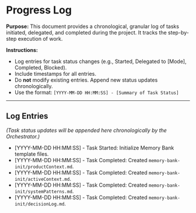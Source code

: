 # Progress Log

**Purpose:** This document provides a chronological, granular log of tasks initiated, delegated, and completed during the project. It tracks the step-by-step execution of work.

**Instructions:**
*   Log entries for task status changes (e.g., Started, Delegated to [Mode], Completed, Blocked).
*   Include timestamps for all entries.
*   Do **not** modify existing entries. Append new status updates chronologically.
*   Use the format: `[YYYY-MM-DD HH:MM:SS] - [Summary of Task Status]`

---

## Log Entries

*(Task status updates will be appended here chronologically by the Orchestrator.)*

*   [YYYY-MM-DD HH:MM:SS] - Task Started: Initialize Memory Bank template files.
*   [YYYY-MM-DD HH:MM:SS] - Task Completed: Created `memory-bank-init/productContext.md`.
*   [YYYY-MM-DD HH:MM:SS] - Task Completed: Created `memory-bank-init/activeContext.md`.
*   [YYYY-MM-DD HH:MM:SS] - Task Completed: Created `memory-bank-init/systemPatterns.md`.
*   [YYYY-MM-DD HH:MM:SS] - Task Completed: Created `memory-bank-init/decisionLog.md`.